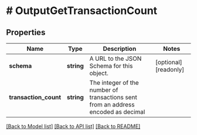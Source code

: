 # # OutputGetTransactionCount

## Properties

Name | Type | Description | Notes
------------ | ------------- | ------------- | -------------
**schema** | **string** | A URL to the JSON Schema for this object. | [optional] [readonly]
**transaction_count** | **string** | The integer of the number of transactions sent from an address encoded as decimal |

[[Back to Model list]](../../README.md#models) [[Back to API list]](../../README.md#endpoints) [[Back to README]](../../README.md)
